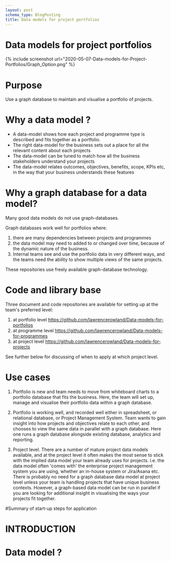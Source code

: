 ```yaml
---
layout: post
schema_type: BlogPosting
title: Data models for project portfolios
---
```

# Data models for project portfolios

{% include screenshot url="2020-05-07-Data-models-for-Project-Portfolios/Graph_Option.png" %}
# Purpose

Use a graph database to maintain and visualise a portfolio of projects.

# Why a data model ?
- A data-model shows how each project and programme type is described and fits together as a portfolio.
- The right data-model for the business sets out a place for all the relevant content about each projects
- The data-model can be tuned to match how all the business stakeholders understand your projects
- The data-model relates outcomes, objectives, benefits, scope, KPIs etc, in the way that your business understands these features

# Why a graph database for a data model?

Many good data models do not use graph-databases. 

Graph databases work well for portfolios where:
1. there are many dependencies between projects and programmes
2. the data model may need to added to or changed over time, because of the dynamic nature of the business. 
3. Internal teams see and use the portfolio data in very different ways, and the teams need the ability to show multiple views of the same projects. 

These repositories use freely available graph-database technology.

# Code and library base
Three document and code repositories are available for setting up at the team's preferred level:
1. at portfolio level https://github.com/lawrencerowland/Data-models-for-portfolios
2. at programme level https://github.com/lawrencerowland/Data-models-for-programmes
3. at project level   https://github.com/lawrencerowland/Data-models-for-projects

See further below for discussing of when  to apply at which project level. 

# Use cases
1. Portfolio is new and team needs to move from whiteboard charts to a portfolio database that fits the business. Here, the team will set up, manage and visualise their portfolio data within a graph database. 

2. Portfolio is working well, and recorded well either in spreadsheet, or relational database, or Project Management System. Team wants to gain insight into how projects and objectives relate to each other, and chooses to view the same data in parallel with a graph database. Here one runs a graph database alongside existing database, analytics and reporting.

3. Project level. There are a number of mature project data models available, and at the project level it often makes the most sense to stick with the implied data model your team already uses for projects. i.e. the data model often 'comes with' the enterprise project management system you are using, whether an in-house system or Jira/Asana etc. There is probably no need for a graph database data model at project level unless your team is handling projects that have unique business contexts. However, a graph-based data model can be run in parallel if you are looking for additional insight in visualising the ways your projects fit together. 

#Summary of start-up steps for application
# INTRODUCTION

# Data model ?
	